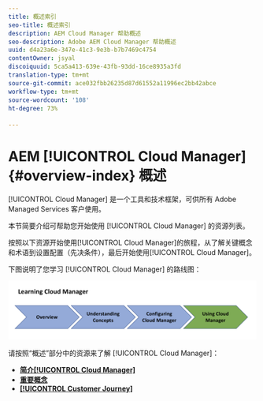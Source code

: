 ```yaml
---
title: 概述索引
seo-title: 概述索引
description: AEM Cloud Manager 帮助概述
seo-description: Adobe AEM Cloud Manager 帮助概述
uuid: d4a23a6e-347e-41c3-9e3b-b7b7469c4754
contentOwner: jsyal
discoiquuid: 5ca5a413-639e-43fb-93dd-16ce8935a3fd
translation-type: tm+mt
source-git-commit: ace032fbb26235d87d61552a11996ec2bb42abce
workflow-type: tm+mt
source-wordcount: '108'
ht-degree: 73%

---
```



# AEM [!UICONTROL Cloud Manager]{#overview-index} 概述

[!UICONTROL Cloud Manager] 是一个工具和技术框架，可供所有 Adobe Managed Services 客户使用。

本节简要介绍可帮助您开始使用 [!UICONTROL Cloud Manager] 的资源列表。

按照以下资源开始使用[!UICONTROL Cloud Manager]的旅程，从了解关键概念和术语到设置配置（先决条件），最后开始使用[!UICONTROL Cloud Manager]。

下图说明了您学习 [!UICONTROL Cloud Manager] 的路线图：

![](assets/screen_shot_2018-05-04at94510pm.png)

请按照“概述”部分中的资源来了解 [!UICONTROL Cloud Manager]：

* **[简介[!UICONTROL Cloud Manager]](introduction-to-cloud-manager.md)**
* **[重要概念](key-concepts.md)**
* **[[!UICONTROL Customer Journey]](customer-journey.md)**

